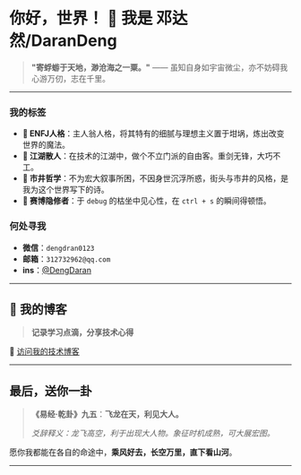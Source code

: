# 你好，世界！ 👋 我是 邓达然/DaranDeng

> **"寄蜉蝣于天地，渺沧海之一粟。"** —— 虽知自身如宇宙微尘，亦不妨碍我心游万仞，志在千里。

---

### 我的标签

*   **🔮 ENFJ人格**：主人翁人格，将其特有的细腻与理想主义置于坩埚，炼出改变世界的魔法。
*   **🌊 江湖散人**：在技术的江湖中，做个不立门派的自由客。重剑无锋，大巧不工。
*   **🎼 市井哲学**：不为宏大叙事所困，不因身世沉浮所惑，街头与市井的风格，是我为这个世界写下的诗。
*   **🧘 赛博隐修者**：于 `debug` 的枯坐中见心性，在 `ctrl + s` 的瞬间得顿悟。

### 何处寻我

*   **微信**：`dengdran0123`
*   **邮箱**：`312732962@qq.com`
*   **ins**：[@DengDaran](https://www.instagram.com/DengDaran/)

---

## 📝 我的博客

> **记录学习点滴，分享技术心得**

🔗 [访问我的技术博客](/blog1)

---
## 最后，送你一卦

> **《易经·乾卦》九五**：**飞龙在天，利见大人。**
> 
> *爻辞释义：龙飞高空，利于出现大人物。象征时机成熟，可大展宏图。*

愿你我都能在各自的命途中，**乘风好去，长空万里，直下看山河**。

---

